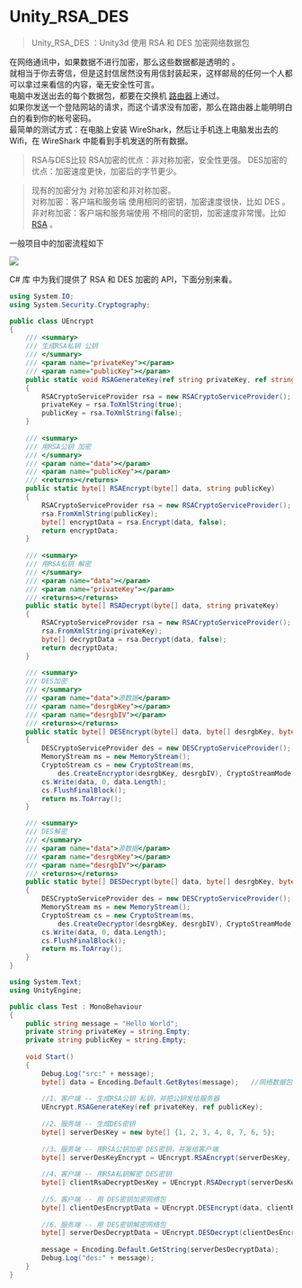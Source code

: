 # Unity_RSA_DES
> Unity_RSA_DES ：Unity3d 使用 RSA 和 DES 加密网络数据包

在网络通讯中，如果数据不进行加密，那么这些数据都是透明的 。  
就相当于你去寄信，但是这封信居然没有用信封装起来，这样邮局的任何一个人都可以拿过来看信的内容，毫无安全性可言。  
电脑中发送出去的每个数据包，都要在交换机 [路由器](https://so.csdn.net/so/search?q=%E8%B7%AF%E7%94%B1%E5%99%A8&spm=1001.2101.3001.7020)上通过。  
如果你发送一个登陆网站的请求，而这个请求没有加密，那么在路由器上能明明白白的看到你的帐号密码。  
最简单的测试方式：在电脑上安装 WireShark，然后让手机连上电脑发出去的 Wifi，在 WireShark 中能看到手机发送的所有数据。

> RSA与DES比较
RSA加密的优点：非对称加密，安全性更强。
DES加密的优点：加密速度更快，加密后的字节更少。

>现有的加密分为 对称加密和非对称加密。  
对称加密：客户端和服务端 使用相同的密钥，加密速度很快，比如 DES 。  
非对称加密：客户端和服务端使用 不相同的密钥，加密速度非常慢。比如 [RSA](https://so.csdn.net/so/search?q=RSA&spm=1001.2101.3001.7020) 。 

一般项目中的加密流程如下

![](https://gitcode.net/hankangwen/blog-image/-/raw/master/pictures/2022/08/11_16_19_28_11_16_18_41_11_16_18_29_20170108172426881.png)



C# 库 中为我们提供了 RSA 和 DES 加密的 API，下面分别来看。

```c#
using System.IO;
using System.Security.Cryptography;

public class UEncrypt
{
    /// <summary>
    /// 生成RSA私钥 公钥
    /// </summary>
    /// <param name="privateKey"></param>
    /// <param name="publicKey"></param>
    public static void RSAGenerateKey(ref string privateKey, ref string publicKey)
    {
        RSACryptoServiceProvider rsa = new RSACryptoServiceProvider();
        privateKey = rsa.ToXmlString(true);
        publicKey = rsa.ToXmlString(false);
    }
    
    /// <summary>
    /// 用RSA公钥 加密
    /// </summary>
    /// <param name="data"></param>
    /// <param name="publicKey"></param>
    /// <returns></returns>
    public static byte[] RSAEncrypt(byte[] data, string publicKey)
    {
        RSACryptoServiceProvider rsa = new RSACryptoServiceProvider();
        rsa.FromXmlString(publicKey);
        byte[] encryptData = rsa.Encrypt(data, false);
        return encryptData;
    }
    
    /// <summary>
    /// 用RSA私钥 解密
    /// </summary>
    /// <param name="data"></param>
    /// <param name="privateKey"></param>
    /// <returns></returns>
    public static byte[] RSADecrypt(byte[] data, string privateKey)
    {
        RSACryptoServiceProvider rsa = new RSACryptoServiceProvider();
        rsa.FromXmlString(privateKey);
        byte[] decryptData = rsa.Decrypt(data, false);
        return decryptData;
    }
    
    /// <summary>
    /// DES加密
    /// </summary>
    /// <param name="data">源数据</param>
    /// <param name="desrgbKey"></param>
    /// <param name="desrgbIV"></param>
    /// <returns></returns>
    public static byte[] DESEncrypt(byte[] data, byte[] desrgbKey, byte[] desrgbIV)
    {
        DESCryptoServiceProvider des = new DESCryptoServiceProvider();
        MemoryStream ms = new MemoryStream();
        CryptoStream cs = new CryptoStream(ms, 
            des.CreateEncryptor(desrgbKey, desrgbIV), CryptoStreamMode.Write);
        cs.Write(data, 0, data.Length);
        cs.FlushFinalBlock();
        return ms.ToArray();
    }

    /// <summary>
    /// DES解密
    /// </summary>
    /// <param name="data">源数据</param>
    /// <param name="desrgbKey"></param>
    /// <param name="desrgbIV"></param>
    /// <returns></returns>
    public static byte[] DESDecrypt(byte[] data, byte[] desrgbKey, byte[] desrgbIV)
    {
        DESCryptoServiceProvider des = new DESCryptoServiceProvider();
        MemoryStream ms = new MemoryStream();
        CryptoStream cs = new CryptoStream(ms,
            des.CreateDecryptor(desrgbKey, desrgbIV), CryptoStreamMode.Write);
        cs.Write(data, 0, data.Length);
        cs.FlushFinalBlock();
        return ms.ToArray();
    }
}
```



```c#
using System.Text;
using UnityEngine;

public class Test : MonoBehaviour
{
    public string message = "Hello World";
    private string privateKey = string.Empty;
    private string publicKey = string.Empty;
    
    void Start()
    {
        Debug.Log("src:" + message);
        byte[] data = Encoding.Default.GetBytes(message);   //网络数据包
        
        //1、客户端 -- 生成RSA公钥 私钥，并把公钥发给服务器
        UEncrypt.RSAGenerateKey(ref privateKey, ref publicKey);
        
        //2、服务端 -- 生成DES密钥
        byte[] serverDesKey = new byte[] {1, 2, 3, 4, 8, 7, 6, 5};
        
        //3、服务端 -- 用RSA公钥加密 DES密钥，并发给客户端
        byte[] serverDesKeyEncrypt = UEncrypt.RSAEncrypt(serverDesKey, publicKey);
        
        //4、客户端 -- 用RSA私钥解密 DES密钥
        byte[] clientRsaDecryptDesKey = UEncrypt.RSADecrypt(serverDesKeyEncrypt, privateKey);
        
        //5、客户端 -- 用 DES密钥加密网络包
        byte[] clientDesEncryptData = UEncrypt.DESEncrypt(data, clientRsaDecryptDesKey, clientRsaDecryptDesKey);
        
        //6、服务端 -- 用 DES密钥解密网络包
        byte[] serverDesDecryptData = UEncrypt.DESDecrypt(clientDesEncryptData, serverDesKey, serverDesKey);
        
        message = Encoding.Default.GetString(serverDesDecryptData);
        Debug.Log("des:" + message);
    }
}
```

